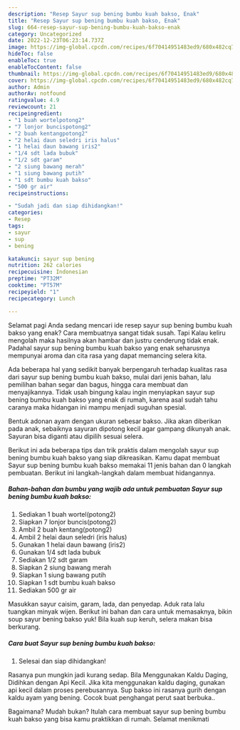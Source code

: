 ```yaml
---
description: "Resep Sayur sup bening bumbu kuah bakso, Enak"
title: "Resep Sayur sup bening bumbu kuah bakso, Enak"
slug: 664-resep-sayur-sup-bening-bumbu-kuah-bakso-enak
category: Uncategorized
date: 2022-12-23T06:23:14.737Z
image: https://img-global.cpcdn.com/recipes/6f70414951483ed9/680x482cq70/sayur-sup-bening-bumbu-kuah-bakso-foto-resep-utama.jpg
hideToc: false
enableToc: true
enableTocContent: false
thumbnail: https://img-global.cpcdn.com/recipes/6f70414951483ed9/680x482cq70/sayur-sup-bening-bumbu-kuah-bakso-foto-resep-utama.jpg
cover: https://img-global.cpcdn.com/recipes/6f70414951483ed9/680x482cq70/sayur-sup-bening-bumbu-kuah-bakso-foto-resep-utama.jpg
author: Admin
authorAv: notfound
ratingvalue: 4.9
reviewcount: 21
recipeingredient:
- "1 buah wortelpotong2"
- "7 lonjor buncispotong2"
- "2 buah kentangpotong2"
- "2 helai daun seledri iris halus"
- "1 helai daun bawang iris2"
- "1/4 sdt lada bubuk"
- "1/2 sdt garam"
- "2 siung bawang merah"
- "1 siung bawang putih"
- "1 sdt bumbu kuah bakso"
- "500 gr air"
recipeinstructions:

- "Sudah jadi dan siap dihidangkan!"
categories:
- Resep
tags:
- sayur
- sup
- bening

katakunci: sayur sup bening 
nutrition: 262 calories
recipecuisine: Indonesian
preptime: "PT32M"
cooktime: "PT57M"
recipeyield: "1"
recipecategory: Lunch

---
```



Selamat pagi Anda sedang mencari ide resep sayur sup bening bumbu kuah bakso yang enak? Cara membuatnya sangat tidak susah. Tapi Kalau keliru mengolah maka hasilnya akan hambar dan justru cenderung tidak enak. Padahal sayur sup bening bumbu kuah bakso yang enak seharusnya mempunyai aroma dan cita rasa yang dapat memancing selera kita.


Ada beberapa hal yang sedikit banyak berpengaruh terhadap kualitas rasa dari sayur sup bening bumbu kuah bakso, mulai dari jenis bahan, lalu pemilihan bahan segar dan bagus, hingga cara membuat dan menyajikannya. Tidak usah bingung kalau ingin menyiapkan sayur sup bening bumbu kuah bakso yang enak di rumah, karena asal sudah tahu caranya maka hidangan ini mampu menjadi suguhan spesial.

Bentuk adonan ayam dengan ukuran sebesar bakso. Jika akan diberikan pada anak, sebaiknya sayuran dipotong kecil agar gampang dikunyah anak. Sayuran bisa diganti atau dipilih sesuai selera.


Berikut ini ada beberapa tips dan trik praktis dalam mengolah sayur sup bening bumbu kuah bakso yang siap dikreasikan. Kamu dapat membuat Sayur sup bening bumbu kuah bakso memakai 11 jenis bahan dan 0 langkah pembuatan. Berikut ini langkah-langkah dalam membuat hidangannya.

<!--inarticleads1-->

##### Bahan-bahan dan bumbu yang wajib ada untuk pembuatan Sayur sup bening bumbu kuah bakso:

1. Sediakan 1 buah wortel(potong2)
1. Siapkan 7 lonjor buncis(potong2)
1. Ambil 2 buah kentang(potong2)
1. Ambil 2 helai daun seledri (iris halus)
1. Gunakan 1 helai daun bawang (iris2)
1. Gunakan 1/4 sdt lada bubuk
1. Sediakan 1/2 sdt garam
1. Siapkan 2 siung bawang merah
1. Siapkan 1 siung bawang putih
1. Siapkan 1 sdt bumbu kuah bakso
1. Sediakan 500 gr air


Masukkan sayur caisim, garam, lada, dan penyedap. Aduk rata lalu tuangkan minyak wijen. Berikut ini bahan dan cara untuk memasaknya, bikin soup sayur bening bakso yuk! Bila kuah sup keruh, selera makan bisa berkurang. 

<!--inarticleads2-->

##### Cara buat Sayur sup bening bumbu kuah bakso:


1. Selesai dan siap dihidangkan!

Rasanya pun mungkin jadi kurang sedap. Bila Menggunakan Kaldu Daging, Didihkan dengan Api Kecil. Jika kita menggunakan kaldu daging, gunakan api kecil dalam proses perebusannya. Sup bakso ini rasanya gurih dengan kaldu ayam yang bening. Cocok buat penghangat perut saat berbuka.. 

Bagaimana? Mudah bukan? Itulah cara membuat sayur sup bening bumbu kuah bakso yang bisa kamu praktikkan di rumah. Selamat menikmati
